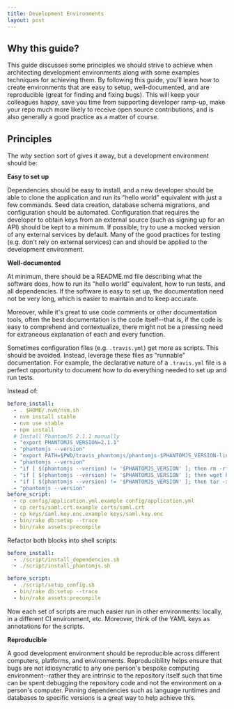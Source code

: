 ```yaml
---
title: Development Environments
layout: post
---
```


## Why this guide?

This guide discusses some principles we should strive to achieve when architecting development environments along with some examples techniques for achieving them. By following this guide, you'll learn how to create environments that are easy to setup, well-documented, and are reproducible (great for finding and fixing bugs). This will keep your colleagues happy, save you time from supporting developer ramp-up, make your repo much more likely to receive open source contributions, and is also generally a good practice as a matter of course.

## Principles

The _why_ section sort of gives it away, but a development environment should be:

**Easy to set up**

Dependencies should be easy to install, and a new developer should be able to clone the application and run its "hello world" equivalent with just a few commands. Seed data creation, database schema migrations, and configuration should be automated. Configuration that requires the developer to obtain keys from an external source (such as signing up for an API) should be kept to a minimum. If possible, try to use a mocked version of any external services by default. Many of the good practices for testing (e.g. don't rely on external services) can and should be applied to the development environment.

**Well-documented**

At minimum, there should be a README.md file describing what the software does, how to run its "hello world" equivalent, how to run tests, and all dependencies. If the software is easy to set up, the documentation need not be very long, which is easier to maintain and to keep accurate.

Moreover, while it's great to use code comments or other documentation tools, often the best documentation is the code itself--that is, if the code is easy to comprehend and contextualize, there might not be a pressing need for extraneous explanation of each and every function.

Sometimes configuration files (e.g. `.travis.yml`) get more as scripts. This should be avoided. Instead, leverage these files as "runnable" documentation. For example, the declarative nature of a `.travis.yml` file is a perfect opportunity to document how to do everything needed to set up and run tests.

Instead of:

```yml
before_install:
  - . $HOME/.nvm/nvm.sh
  - nvm install stable
  - nvm use stable
  - npm install
  # Install PhantomJS 2.1.1 manually
  - "export PHANTOMJS_VERSION=2.1.1"
  - "phantomjs --version"
  - "export PATH=$PWD/travis_phantomjs/phantomjs-$PHANTOMJS_VERSION-linux-x86_64/bin:$PATH"
  - "phantomjs --version"
  - "if [ $(phantomjs --version) != '$PHANTOMJS_VERSION' ]; then rm -rf $PWD/travis_phantomjs; mkdir -p $PWD/travis_phantomjs; fi"
  - "if [ $(phantomjs --version) != '$PHANTOMJS_VERSION' ]; then wget https://github.com/Medium/phantomjs/releases/download/v$PHANTOMJS_VERSION/phantomjs-$PHANTOMJS_VERSION-linux-x86_64.tar.bz2 -O $PWD/travis_phantomjs/phantomjs-$PHANTOMJS_VERSION-linux-x86_64.tar.bz2; fi"
  - "if [ $(phantomjs --version) != '$PHANTOMJS_VERSION' ]; then tar -xvf $PWD/travis_phantomjs/phantomjs-$PHANTOMJS_VERSION-linux-x86_64.tar.bz2 -C $PWD/travis_phantomjs; fi"
  - "phantomjs --version"
before_script:
  - cp config/application.yml.example config/application.yml
  - cp certs/saml.crt.example certs/saml.crt
  - cp keys/saml.key.enc.example keys/saml.key.enc
  - bin/rake db:setup --trace
  - bin/rake assets:precompile
```

Refactor both blocks into shell scripts:

```yml
before_install:
  - ./script/install_dependencies.sh
  - ./script/install_phantomjs.sh

before_script:
  - ./script/setup_config.sh
  - bin/rake db:setup --trace
  - bin/rake assets:precompile
```

Now each set of scripts are much easier run in other environments: locally, in a different CI environment, etc. Moreover, think of the YAML keys as annotations for the scripts.


**Reproducible**

A good development environment should be reproducible across different computers, platforms, and environments. Reproducibility helps ensure that bugs are not idiosyncratic to any one person's bespoke computing environment--rather they are intrinsic to the repository itself such that time can be spent debugging the repository code and not the environment on a person's computer. Pinning dependencies such as language runtimes and databases to specific versions is a great way to help achieve this.
